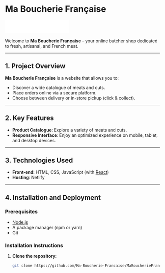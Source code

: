 # Ma Boucherie Française

![Logo of Ma Boucherie Française](/public/images/logo/mbf-white.png)

Welcome to **Ma Boucherie Française** – your online butcher shop dedicated to fresh, artisanal, and French meat.

---

## 1. Project Overview

**Ma Boucherie Française** is a website that allows you to:
- Discover a wide catalogue of meats and cuts.
- Place orders online via a secure platform.
- Choose between delivery or in-store pickup (click & collect).

---

## 2. Key Features

- **Product Catalogue**: Explore a variety of meats and cuts.
- **Responsive Interface**: Enjoy an optimized experience on mobile, tablet, and desktop devices.

---

## 3. Technologies Used

- **Front-end**: HTML, CSS, JavaScript (with [React](https://reactjs.org/))
- **Hosting**: Netlify

---

## 4. Installation and Deployment

### Prerequisites

- [Node.js](https://nodejs.org/)
- A package manager (npm or yarn)
- Git

### Installation Instructions

1. **Clone the repository:**

   ```bash
   git clone https://github.com/Ma-Boucherie-Francaise/MaBoucherieFrancaise.git
